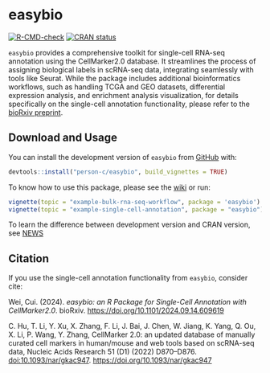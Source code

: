 
<!-- README.md is generated from README.Rmd. Please edit that file -->

# easybio

<!-- badges: start -->

[![R-CMD-check](https://github.com/person-c/easybio/actions/workflows/check-standard.yaml/badge.svg)](https://github.com/person-c/easybio/actions/workflows/check-standard.yaml)
[![CRAN
status](https://www.r-pkg.org/badges/version/easybio)](https://CRAN.R-project.org/package=easybio)
<!-- badges: end -->

`easybio` provides a comprehensive toolkit for single-cell RNA-seq
annotation using the CellMarker2.0 database. It streamlines the process
of assigning biological labels in scRNA-seq data, integrating seamlessly
with tools like Seurat. While the package includes additional
bioinformatics workflows, such as handling TCGA and GEO datasets,
differential expression analysis, and enrichment analysis visualization,
for details specifically on the single-cell annotation functionality,
please refer to the [bioRxiv
preprint](https://doi.org/10.1101/2024.09.14.609619).

## Download and Usage

You can install the development version of `easybio` from
[GitHub](https://github.com/) with:

``` r
devtools::install("person-c/easybio", build_vignettes = TRUE)
```

To know how to use this package, please see the
[wiki](https://github.com/person-c/easybio/wiki) or run:

``` r
vignette(topic = "example-bulk-rna-seq-workflow", package = 'easybio')
vignette(topic = "example-single-cell-annotation", package = "easybio")
```

To learn the difference between development version and CRAN version,
see [NEWS](./NEWS.md)

## Citation

If you use the single-cell annotation functionality from `easybio`,
consider cite:

Wei, Cui. (2024). *easybio: an R Package for Single-Cell Annotation with
CellMarker2.0*. bioRxiv. <https://doi.org/10.1101/2024.09.14.609619>

C. Hu, T. Li, Y. Xu, X. Zhang, F. Li, J. Bai, J. Chen, W. Jiang, K.
Yang, Q. Ou, X. Li, P. Wang, Y. Zhang, CellMarker 2.0: an updated
database of manually curated cell markers in human/mouse and web tools
based on scRNA-seq data, Nucleic Acids Research 51 (D1) (2022)
D870–D876. <doi:10.1093/nar/gkac947>.
<https://doi.org/10.1093/nar/gkac947>
